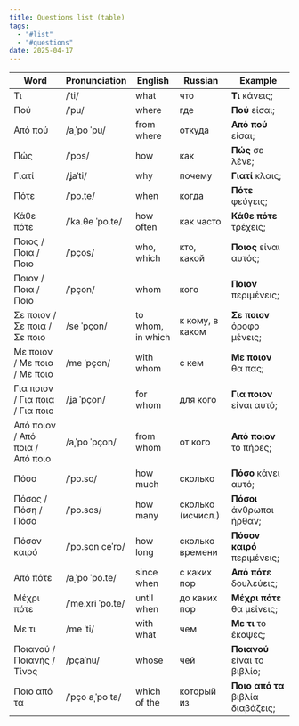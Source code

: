 ```yaml
---
title: Questions list (table)
tags:
  - "#list"
  - "#questions"
date: 2025-04-17
---
```


| **Word**                        | **Pronunciation** | **English**       | **Russian**       | **Example**                       |
| ------------------------------- | ----------------- | ----------------- | ----------------- | --------------------------------- |
| Τι                              | /ˈti/             | what              | что               | **Τι** κάνεις;                    |
| Πού                             | /ˈpu/             | where             | где               | **Πού** είσαι;                    |
| Από πού                         | /aˌˈpo ˈpu/       | from where        | откуда            | **Από πού** είσαι;                |
| Πώς                             | /ˈpos/            | how               | как               | **Πώς** σε λένε;                  |
| Γιατί                           | /ʝaˈti/           | why               | почему            | **Γιατί** κλαις;                  |
| Πότε                            | /ˈpo.te/          | when              | когда             | **Πότε** φεύγεις;                 |
| Κάθε πότε                       | /ˈka.θe ˈpo.te/   | how often         | как часто         | **Κάθε πότε** τρέχεις;            |
| Ποιος / Ποια / Ποιο             | /ˈpços/           | who, which        | кто, какой        | **Ποιος** είναι αυτός;            |
| Ποιον / Ποια / Ποιο             | /ˈpçon/           | whom              | кого              | **Ποιον** περιμένεις;             |
| Σε ποιον / Σε ποια / Σε ποιο    | /se ˈpçon/        | to whom, in which | к кому, в каком   | **Σε ποιον** όροφο μένεις;        |
| Με ποιον / Με ποια / Με ποιο    | /me ˈpçon/        | with whom         | с кем             | **Με ποιον** θα πας;              |
| Για ποιον / Για ποια / Για ποιο | /ʝa ˈpçon/        | for whom          | для кого          | **Για ποιον** είναι αυτό;         |
| Από ποιον / Από ποια / Από ποιο | /aˌˈpo ˈpçon/     | from whom         | от кого           | **Από ποιον** το πήρες;           |
| Πόσο                            | /ˈpo.so/          | how much          | сколько           | **Πόσο** κάνει αυτό;              |
| Πόσος / Πόση / Πόσο             | /ˈpo.sos/         | how many          | сколько (исчисл.) | **Πόσοι** άνθρωποι ήρθαν;         |
| Πόσον καιρό                     | /ˈpo.son ceˈro/   | how long          | сколько времени   | **Πόσον καιρό** περιμένεις;       |
| Από πότε                        | /aˌˈpo ˈpo.te/    | since when        | с каких пор       | **Από πότε** δουλεύεις;           |
| Μέχρι πότε                      | /ˈme.xri ˈpo.te/  | until when        | до каких пор      | **Μέχρι πότε** θα μείνεις;        |
| Με τι                           | /me ˈti/          | with what         | чем               | **Με τι** το έκοψες;              |
| Ποιανού / Ποιανής / Τίνος       | /pçaˈnu/          | whose             | чей               | **Ποιανού** είναι το βιβλίο;      |
| Ποιο από τα                     | /ˈpço aˌˈpo ta/   | which of the      | который из        | **Ποιο από τα** βιβλία διαβάζεις; |

